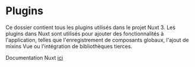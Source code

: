 # Plugins

Ce dossier contient tous les plugins utilisés dans le projet Nuxt 3. Les plugins dans Nuxt sont utilisés pour ajouter des fonctionnalités à l'application, telles que l'enregistrement de composants globaux, l'ajout de mixins Vue ou l'intégration de bibliothèques tierces.

Documentation Nuxt [ici](https://nuxt.com/docs/guide/directory-structure/plugins)
